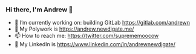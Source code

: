 ### Hi there, I'm Andrew 👋

- 🔭 I’m currently working on: building GitLab <https://gitlab.com/andrewn>
- 🌱 My Polywork is https://andrew.newdigate.me/
- 📫 How to reach me: <https://twitter.com/suprememoocow>
- 🔗 My LinkedIn is <https://www.linkedin.com/in/andrewnewdigate/>
